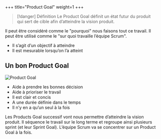 +++
title="Product Goal"
weight=1
+++

> [!danger] Définition
>  Le Product Goal définit un état futur du produit qui sert de cible afin d’atteindre la vision
>  produit.

Il peut être considéré comme le "pourquoi" nous faisons tout ce travail. Il peut être utilisé
comme le "sur quoi travaille l’équipe Scrum".
- Il s’agit d’un objectif à atteindre
- Il est mesurable lorsqu’on l’a atteint

## Un bon Product Goal
![Product Goal](product_goal.png?width=30pc)

- Aide à prendre les bonnes décision
- Aide à prioriser le travail
- Il est clair et concis
- A une durée définie dans le temps
- Il n’y en a qu’un seul à la fois

Les Products Goal successif vont nous permettre d’atteindre la vision produit. Il séquence le
travail sur le long terme et regroupe ainsi plusieurs sprint (et leur Sprint Goal). L’équipe
Scrum va se concentrer sur un Product Goal à la fois.
